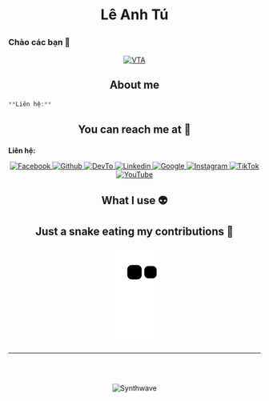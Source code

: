 # <p align="center">Lê Anh Tú</p>

### Chào các bạn 👋
<p align="center">
	<a href="https://github.com/Sabo2022">
	<img src="https://scontent.fpnh22-2.fna.fbcdn.net/v/t39.30808-6/185211799_558023298580599_7223999613037146878_n.jpg?stp=dst-jpg_s552x414&_nc_cat=110&ccb=1-7&_nc_sid=174925&_nc_ohc=VlXKKlqtUJQAX9u5mK5&_nc_ht=scontent.fpnh22-2.fna&oh=00_AT92Rpzl7P1chUsCfBIOeSgh8FA4m2Ls4f2Q_mB4DcF70w&oe=62CCB680" width = "200" alt="VTA">
	</a>
</p>

<h2 align="center">About me</h2>

```C#
**Liên hệ:**                     
```

## <p align="center">You can reach me at 🌹</p>

**Liên hệ:**  
<p align="center">
  <a href="https://www.facebook.com/LeAnhTu2022/">
    <img src="https://www.vectorlogo.zone/logos/facebook/facebook-official.svg" alt="Facebook" height="30" width="30">
  </a>
	
  <a href="https://github.com/Sabo2022">
    <img src="https://www.vectorlogo.zone/logos/github/github-tile.svg" alt="Github" height="30" width="30">
  </a>
  
  <a href="https://sabo2022.github.io/ProfileWeb/">
    <img src="https://www.vectorlogo.zone/logos/devto/devto-icon.svg" alt="DevTo" height="30" width="30">
  </a>
	
  <a href="https://www.linkedin.com/in/LeAnhTu2022/">
    <img src="https://www.vectorlogo.zone/logos/linkedin/linkedin-icon.svg" alt="Linkedin" height="30" width="30">
  </a>
  
  <a href="mailto:mazuong2022@gmail.com">
    <img src="https://www.vectorlogo.zone/logos/google/google-icon.svg" alt="Google" height="30" width="30">
  </a>
	
  <a href="https://www.instagram.com/_sabo.one/">
    <img src="https://www.vectorlogo.zone/logos/instagram/instagram-icon.svg" alt="Instagram" height="30" width="30">
  </a>
  
  <a href="https://www.tiktok.com/@sabo.one">
    <img src="https://raw.githubusercontent.com/gilbarbara/logos/master/logos/tiktok-icon.svg" alt="TikTok" height="30" width="30">
  </a>
  
  <a href="https://www.youtube.com/LeAnhTu.Sabo">
    <img src="https://www.vectorlogo.zone/logos/youtube/youtube-icon.svg" alt="YouTube" height="30" width="30">
  </a>
</p>

## <p align="center">What I use :alien:</p>

## <p align="center">Just a snake eating my contributions 🐍</p>

<p align='center'>
<img src="https://github.com/ngoctienTNT/ngoctienTNT/blob/output/github-contribution-grid-snake.svg">
</p>

<hr>
<br>

##

<p align="center"><img src="https://thumbs.gfycat.com/GoodnaturedFondGaur-size_restricted.gif" alt="Synthwave" height="300" width="500"></p>
